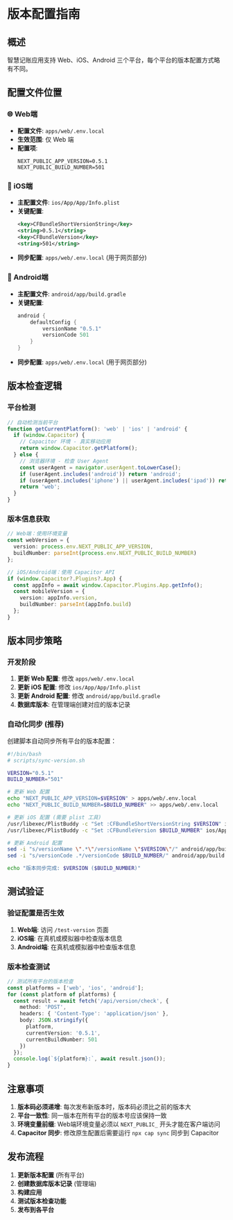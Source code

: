 # 版本配置指南

## 概述

智慧记账应用支持 Web、iOS、Android 三个平台，每个平台的版本配置方式略有不同。

## 配置文件位置

### 🌐 Web端
- **配置文件**: `apps/web/.env.local`
- **生效范围**: 仅 Web 端
- **配置项**:
  ```env
  NEXT_PUBLIC_APP_VERSION=0.5.1
  NEXT_PUBLIC_BUILD_NUMBER=501
  ```

### 🍎 iOS端
- **主配置文件**: `ios/App/App/Info.plist`
- **关键配置**:
  ```xml
  <key>CFBundleShortVersionString</key>
  <string>0.5.1</string>
  <key>CFBundleVersion</key>
  <string>501</string>
  ```
- **同步配置**: `apps/web/.env.local` (用于网页部分)

### 🤖 Android端
- **主配置文件**: `android/app/build.gradle`
- **关键配置**:
  ```gradle
  android {
      defaultConfig {
          versionName "0.5.1"
          versionCode 501
      }
  }
  ```
- **同步配置**: `apps/web/.env.local` (用于网页部分)

## 版本检查逻辑

### 平台检测
```typescript
// 自动检测当前平台
function getCurrentPlatform(): 'web' | 'ios' | 'android' {
  if (window.Capacitor) {
    // Capacitor 环境 - 真实移动应用
    return window.Capacitor.getPlatform();
  } else {
    // 浏览器环境 - 检查 User Agent
    const userAgent = navigator.userAgent.toLowerCase();
    if (userAgent.includes('android')) return 'android';
    if (userAgent.includes('iphone') || userAgent.includes('ipad')) return 'ios';
    return 'web';
  }
}
```

### 版本信息获取
```typescript
// Web端：使用环境变量
const webVersion = {
  version: process.env.NEXT_PUBLIC_APP_VERSION,
  buildNumber: parseInt(process.env.NEXT_PUBLIC_BUILD_NUMBER)
};

// iOS/Android端：使用 Capacitor API
if (window.Capacitor?.Plugins?.App) {
  const appInfo = await window.Capacitor.Plugins.App.getInfo();
  const mobileVersion = {
    version: appInfo.version,
    buildNumber: parseInt(appInfo.build)
  };
}
```

## 版本同步策略

### 开发阶段
1. **更新 Web 配置**: 修改 `apps/web/.env.local`
2. **更新 iOS 配置**: 修改 `ios/App/App/Info.plist`
3. **更新 Android 配置**: 修改 `android/app/build.gradle`
4. **数据库版本**: 在管理端创建对应的版本记录

### 自动化同步 (推荐)
创建脚本自动同步所有平台的版本配置：

```bash
#!/bin/bash
# scripts/sync-version.sh

VERSION="0.5.1"
BUILD_NUMBER="501"

# 更新 Web 配置
echo "NEXT_PUBLIC_APP_VERSION=$VERSION" > apps/web/.env.local
echo "NEXT_PUBLIC_BUILD_NUMBER=$BUILD_NUMBER" >> apps/web/.env.local

# 更新 iOS 配置 (需要 plist 工具)
/usr/libexec/PlistBuddy -c "Set :CFBundleShortVersionString $VERSION" ios/App/App/Info.plist
/usr/libexec/PlistBuddy -c "Set :CFBundleVersion $BUILD_NUMBER" ios/App/App/Info.plist

# 更新 Android 配置
sed -i "s/versionName \".*\"/versionName \"$VERSION\"/" android/app/build.gradle
sed -i "s/versionCode .*/versionCode $BUILD_NUMBER/" android/app/build.gradle

echo "版本同步完成: $VERSION ($BUILD_NUMBER)"
```

## 测试验证

### 验证配置是否生效
1. **Web端**: 访问 `/test-version` 页面
2. **iOS端**: 在真机或模拟器中检查版本信息
3. **Android端**: 在真机或模拟器中检查版本信息

### 版本检查测试
```typescript
// 测试所有平台的版本检查
const platforms = ['web', 'ios', 'android'];
for (const platform of platforms) {
  const result = await fetch('/api/version/check', {
    method: 'POST',
    headers: { 'Content-Type': 'application/json' },
    body: JSON.stringify({
      platform,
      currentVersion: '0.5.1',
      currentBuildNumber: 501
    })
  });
  console.log(`${platform}:`, await result.json());
}
```

## 注意事项

1. **版本码必须递增**: 每次发布新版本时，版本码必须比之前的版本大
2. **平台一致性**: 同一版本在所有平台的版本号应该保持一致
3. **环境变量前缀**: Web端环境变量必须以 `NEXT_PUBLIC_` 开头才能在客户端访问
4. **Capacitor 同步**: 修改原生配置后需要运行 `npx cap sync` 同步到 Capacitor

## 发布流程

1. **更新版本配置** (所有平台)
2. **创建数据库版本记录** (管理端)
3. **构建应用**
4. **测试版本检查功能**
5. **发布到各平台**
